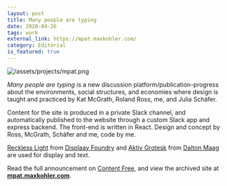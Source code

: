 ```yaml
---
layout: post
title: Many people are typing
date: 2020-04-26
tags: work
external_link: https://mpat.maxkohler.com/
category: Editorial
is_featured: true
---
```


![/assets/projects/mpat.png](/assets/mpat.png)

_Many people are typing_ is a new discussion platform/publication-progress about the environments, social structures, and economies where design is taught and practiced by Kat McGrath, Roland Ross, me, and Julia Schäfer.

Content for the site is produced in a private Slack channel, and automatically published to the website through a custom Slack app and express backend. The front-end is written in React. Design and concept by Ross, McGrath, Schäfer and me, code by me.

[Reckless Light](https://displaay.net/typeface/reckless/) from [Displaay Foundry](https://displaay.net/) and [Aktiv Grotesk](https://www.daltonmaag.com/library/aktiv-grotesk) from [Dalton Maag](https://www.daltonmaag.com/) are used for display and text.

Read the full announcement on [Content Free](http://content-free.net/news/many-people-are-typing), and view the archived site at **[mpat.maxkohler.com](https://mpat.maxkohler.com/)**.

